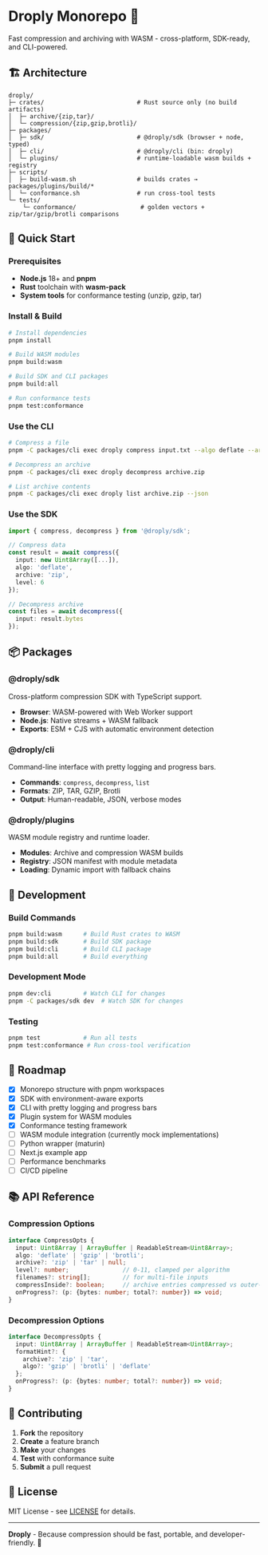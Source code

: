 # Droply Monorepo 🚀

Fast compression and archiving with WASM - cross-platform, SDK-ready, and CLI-powered.

## 🏗️ Architecture

```
droply/
├─ crates/                          # Rust source only (no build artifacts)
│  ├─ archive/{zip,tar}/
│  └─ compression/{zip,gzip,brotli}/
├─ packages/
│  ├─ sdk/                          # @droply/sdk (browser + node, typed)
│  ├─ cli/                          # @droply/cli (bin: droply)
│  └─ plugins/                      # runtime-loadable wasm builds + registry
├─ scripts/
│  ├─ build-wasm.sh                 # builds crates → packages/plugins/build/*
│  └─ conformance.sh                # run cross-tool tests
└─ tests/
    └─ conformance/                  # golden vectors + zip/tar/gzip/brotli comparisons
```

## 🚀 Quick Start

### Prerequisites

- **Node.js** 18+ and **pnpm**
- **Rust** toolchain with **wasm-pack**
- **System tools** for conformance testing (unzip, gzip, tar)

### Install & Build

```bash
# Install dependencies
pnpm install

# Build WASM modules
pnpm build:wasm

# Build SDK and CLI packages
pnpm build:all

# Run conformance tests
pnpm test:conformance
```

### Use the CLI

```bash
# Compress a file
pnpm -C packages/cli exec droply compress input.txt --algo deflate --archive zip

# Decompress an archive
pnpm -C packages/cli exec droply decompress archive.zip

# List archive contents
pnpm -C packages/cli exec droply list archive.zip --json
```

### Use the SDK

```typescript
import { compress, decompress } from '@droply/sdk';

// Compress data
const result = await compress({
  input: new Uint8Array([...]),
  algo: 'deflate',
  archive: 'zip',
  level: 6
});

// Decompress archive
const files = await decompress({
  input: result.bytes
});
```

## 📦 Packages

### @droply/sdk
Cross-platform compression SDK with TypeScript support.

- **Browser**: WASM-powered with Web Worker support
- **Node.js**: Native streams + WASM fallback
- **Exports**: ESM + CJS with automatic environment detection

### @droply/cli
Command-line interface with pretty logging and progress bars.

- **Commands**: `compress`, `decompress`, `list`
- **Formats**: ZIP, TAR, GZIP, Brotli
- **Output**: Human-readable, JSON, verbose modes

### @droply/plugins
WASM module registry and runtime loader.

- **Modules**: Archive and compression WASM builds
- **Registry**: JSON manifest with module metadata
- **Loading**: Dynamic import with fallback chains

## 🔧 Development

### Build Commands

```bash
pnpm build:wasm      # Build Rust crates to WASM
pnpm build:sdk       # Build SDK package
pnpm build:cli       # Build CLI package
pnpm build:all       # Build everything
```

### Development Mode

```bash
pnpm dev:cli         # Watch CLI for changes
pnpm -C packages/sdk dev  # Watch SDK for changes
```

### Testing

```bash
pnpm test            # Run all tests
pnpm test:conformance # Run cross-tool verification
```

## 🎯 Roadmap

- [x] Monorepo structure with pnpm workspaces
- [x] SDK with environment-aware exports
- [x] CLI with pretty logging and progress bars
- [x] Plugin system for WASM modules
- [x] Conformance testing framework
- [ ] WASM module integration (currently mock implementations)
- [ ] Python wrapper (maturin)
- [ ] Next.js example app
- [ ] Performance benchmarks
- [ ] CI/CD pipeline

## 📚 API Reference

### Compression Options

```typescript
interface CompressOpts {
  input: Uint8Array | ArrayBuffer | ReadableStream<Uint8Array>;
  algo: 'deflate' | 'gzip' | 'brotli';
  archive?: 'zip' | 'tar' | null;
  level?: number;               // 0-11, clamped per algorithm
  filenames?: string[];         // for multi-file inputs
  compressInside?: boolean;     // archive entries compressed vs outer-only
  onProgress?: (p: {bytes: number; total?: number}) => void;
}
```

### Decompression Options

```typescript
interface DecompressOpts {
  input: Uint8Array | ArrayBuffer | ReadableStream<Uint8Array>;
  formatHint?: { 
    archive?: 'zip' | 'tar', 
    algo?: 'gzip' | 'brotli' | 'deflate' 
  };
  onProgress?: (p: {bytes: number; total?: number}) => void;
}
```

## 🤝 Contributing

1. **Fork** the repository
2. **Create** a feature branch
3. **Make** your changes
4. **Test** with conformance suite
5. **Submit** a pull request

## 📄 License

MIT License - see [LICENSE](LICENSE) for details.

---

**Droply** - Because compression should be fast, portable, and developer-friendly. 🚀
